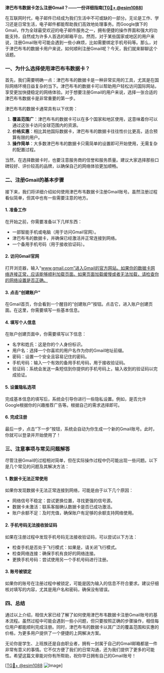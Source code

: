 **津巴布韦数据卡怎么注册Gmail？——一份详细指南[[TG💪+ @esim1088](https://t.me/s/esim1088)]**

在互联网时代，电子邮件已经成为我们生活中不可或缺的一部分。无论是工作、学习还是日常生活，电子邮件都能帮助我们高效地处理事务。而Google旗下的Gmail，作为全球最受欢迎的电子邮件服务之一，拥有便捷的操作界面和强大的功能支持，自然成为许多人首选的邮箱平台。然而，对于某些国家或地区的用户来说，注册Gmail账号可能会遇到一些小麻烦，比如需要绑定手机号码等。那么，对于津巴布韦的数据卡用户来说，如何顺利注册Gmail呢？今天，我们就来聊聊这个话题。

### 一、为什么选择使用津巴布韦数据卡？

首先，我们需要明确一点：津巴布韦的数据卡是一种非常实用的工具，尤其是在国际网络环境日益复杂的当下。津巴布韦的数据卡可以帮助用户轻松访问国际网站，享受更加快捷稳定的网络体验。对于想要注册Gmail的用户来说，选择一张合适的津巴布韦数据卡是非常重要的第一步。

津巴布韦的数据卡通常具有以下优势：
1. **覆盖范围广**：津巴布韦的数据卡可以在多个国家和地区使用，这意味着你可以通过这张卡访问全球范围内的资源。
2. **价格实惠**：相比其他国际数据卡，津巴布韦的数据卡往往性价比更高，适合预算有限的用户。
3. **操作简单**：大多数津巴布韦的数据卡只需简单的设置即可开始使用，无需复杂的配置过程。

当然，在选择数据卡时，也要注意服务商的信誉和服务质量。建议大家选择那些口碑较好、评价较高的品牌，以确保自己的网络体验更加顺畅。

### 二、注册Gmail的基本步骤

接下来，我们将详细介绍如何使用津巴布韦数据卡注册Gmail账号。虽然注册过程看似简单，但其中也有一些需要注意的地方。

#### 1. 准备工作
在开始之前，你需要准备以下几样东西：
- 一部智能手机或电脑（用于访问Gmail官网）。
- 津巴布韦的数据卡，并确保已经激活并正常连接到网络。
- 一个备用手机号码（用于接收验证码）。

#### 2. 访问Gmail官网
打开浏览器，输入“www.gmail.com”进入Gmail的官方网站。如果你的数据卡网络连接正常，应该能够顺利加载页面。如果页面加载缓慢或者无法加载，请检查你的网络设置是否正确。

#### 3. 点击“创建账户”
在Gmail首页，你会看到一个醒目的“创建账户”按钮。点击它，进入账户创建页面。在这里，你需要填写一些基本信息。

#### 4. 填写个人信息
在账户创建页面中，你需要填写以下信息：
- 名字和姓氏：这是你的个人身份标识。
- 用户名：选择一个你喜欢的用户名作为你的Gmail地址前缀。
- 密码：设置一个安全且容易记住的密码。
- 手机号码：输入一个有效的备用手机号码，用于接收验证码。
- 验证码：系统会发送一条短信到你提供的手机号码上，输入收到的验证码以完成验证。

#### 5. 设置隐私选项
完成基本信息的填写后，系统会引导你进行一些隐私设置。例如，是否允许Google根据你的兴趣推荐广告等。根据自己的需求选择即可。

#### 6. 完成注册
最后一步，点击“下一步”按钮，系统会自动为你生成一个新的Gmail账号。此时，你就可以登录并开始使用了！

### 三、注意事项与常见问题解答

尽管注册Gmail的过程相对简单，但在实际操作过程中仍可能出现一些问题。以下是几个常见的问题及其解决方法：

#### 1. 数据卡无法正常使用
如果你发现数据卡无法正常连接到网络，可能是由于以下几个原因：
- 网络信号不稳定：尝试更换位置，寻找更强的信号源。
- 数据卡未激活：联系客服确认数据卡是否已成功激活。
- 账户余额不足：及时充值，确保账户有足够的余额支持网络使用。

#### 2. 手机号码无法接收验证码
如果在注册过程中发现手机号码无法接收验证码，可以尝试以下方法：
- 检查手机是否处于飞行模式：如果是，请关闭飞行模式。
- 检查网络连接：确保手机有良好的网络连接。
- 更换手机号码：尝试使用另一个手机号码进行注册。

#### 3. 账号被锁定
如果你的账号在注册过程中被锁定，可能是因为输入的信息不符合要求。建议仔细核对填写的内容，尤其是用户名和密码，确保没有错误。

### 四、总结

通过以上介绍，相信大家已经了解了如何使用津巴布韦数据卡注册Gmail账号的基本流程。虽然过程中可能会遇到一些小问题，但只要按照正确的步骤操作，相信每位用户都能顺利完成注册。同时，津巴布韦的数据卡以其广泛的覆盖范围和实惠的价格，为更多用户提供了一个便捷的上网解决方案。

无论你是学生、上班族还是自由职业者，拥有一封属于自己的Gmail邮箱都是一件非常有意义的事情。它不仅方便了我们的日常沟通，还为我们提供了更多的可能性。希望这篇文章能对你有所帮助，祝你早日拥有自己的Gmail账号！

[[TG💪+ @esim1088](https://t.me/s/esim1088) ![Image](https://i.postimg.cc/4NQfJmqS/Snipaste-2025-05-13-00-14-12.png)]